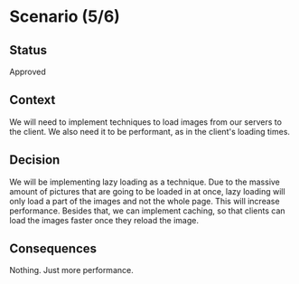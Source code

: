 # Scenario (5/6)
## Status

Approved

## Context

We will need to implement techniques to load images from our servers to the client. We also need it to be performant, as in the client's loading times.

## Decision

We will be implementing lazy loading as a technique. Due to the massive amount of pictures that are going to be loaded in at once, lazy loading will only load a part of the images and not the whole page. This will increase performance. Besides that, we can implement caching, so that clients can load the images faster once they reload the image.

## Consequences

Nothing. Just more performance.
